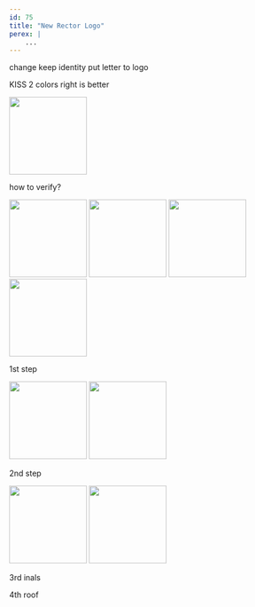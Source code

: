 ```yaml
---
id: 75
title: "New Rector Logo"
perex: |
    ...
---
```


change
keep identity
put letter to logo

KISS 2 colors
right is better

<img src="/assets/images/blog/2024/logo/logo-old.png" style="width:10em" class="img-thumbnail">



how to verify?


<img src="/assets/images/blog/2024/logo/rejected-01.png" style="width:10em" class="img-thumbnail">
<img src="/assets/images/blog/2024/logo/rejected-02.png" style="width:10em" class="img-thumbnail">
<img src="/assets/images/blog/2024/logo/rejected-03.svg" style="width:10em" class="img-thumbnail">
<img src="/assets/images/blog/2024/logo/rejected-04.svg" style="width:10em" class="img-thumbnail">


1st step

<img src="/assets/images/blog/2024/logo/voting-letter-01.png" style="width:10em" class="img-thumbnail">
<img src="/assets/images/blog/2024/logo/voting-letter-02.png" style="width:10em" class="img-thumbnail">


2nd step

<img src="/assets/images/blog/2024/logo/roof-voting.png" style="width:10em" class="img-thumbnail">


<img src="/assets/images/blog/2024/logo/book-before-after.png" style="width:10em" class="img-thumbnail">


3rd inals

4th roof
